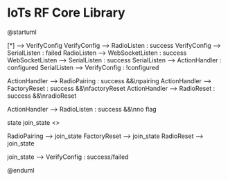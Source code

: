 # IoTs RF Core Library

@startuml

  [*] --> VerifyConfig
  VerifyConfig --> RadioListen : success
  VerifyConfig --> SerialListen : failed
  RadioListen --> WebSocketListen : success
  WebSocketListen --> SerialListen : success
  SerialListen --> ActionHandler : configured
  SerialListen --> VerifyConfig : !configured

  ActionHandler --> RadioPairing : success &&\npairing
  ActionHandler --> FactoryReset : success &&\nfactoryReset
  ActionHandler --> RadioReset : success &&\nradioReset

  ActionHandler --> RadioListen : success &&\nno flag

  state join_state <<join>>

  RadioPairing --> join_state
  FactoryReset --> join_state
  RadioReset --> join_state

  join_state --> VerifyConfig : success/failed

@enduml
